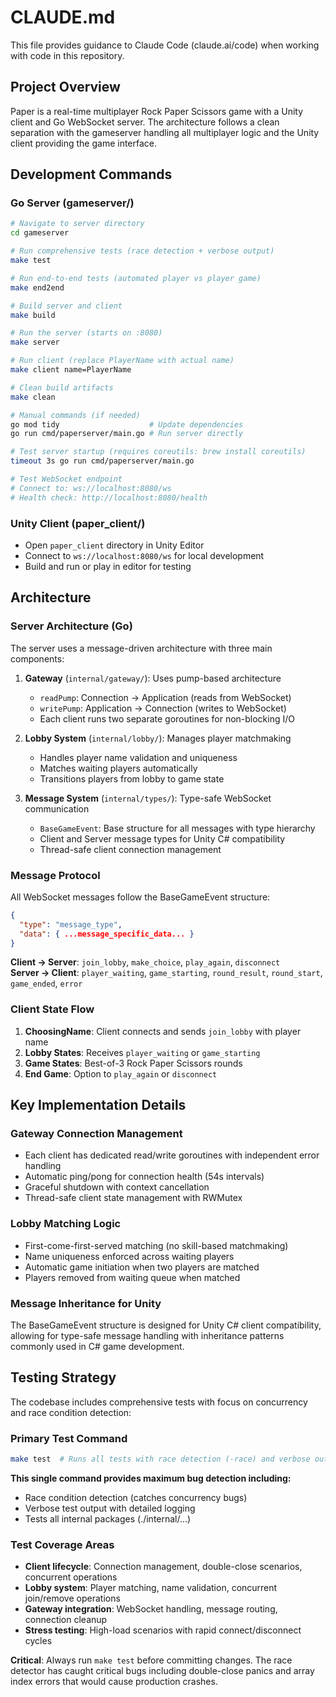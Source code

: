 # CLAUDE.md

This file provides guidance to Claude Code (claude.ai/code) when working with code in this repository.

## Project Overview
Paper is a real-time multiplayer Rock Paper Scissors game with a Unity client and Go WebSocket server. The architecture follows a clean separation with the gameserver handling all multiplayer logic and the Unity client providing the game interface.

## Development Commands

### Go Server (gameserver/)
```bash
# Navigate to server directory
cd gameserver

# Run comprehensive tests (race detection + verbose output)
make test

# Run end-to-end tests (automated player vs player game)
make end2end

# Build server and client
make build

# Run the server (starts on :8080)
make server

# Run client (replace PlayerName with actual name)
make client name=PlayerName

# Clean build artifacts  
make clean

# Manual commands (if needed)
go mod tidy                    # Update dependencies
go run cmd/paperserver/main.go # Run server directly

# Test server startup (requires coreutils: brew install coreutils)
timeout 3s go run cmd/paperserver/main.go

# Test WebSocket endpoint
# Connect to: ws://localhost:8080/ws
# Health check: http://localhost:8080/health
```

### Unity Client (paper_client/)
- Open `paper_client` directory in Unity Editor
- Connect to `ws://localhost:8080/ws` for local development
- Build and run or play in editor for testing

## Architecture

### Server Architecture (Go)
The server uses a message-driven architecture with three main components:

1. **Gateway** (`internal/gateway/`): Uses pump-based architecture
   - `readPump`: Connection → Application (reads from WebSocket)
   - `writePump`: Application → Connection (writes to WebSocket)
   - Each client runs two separate goroutines for non-blocking I/O

2. **Lobby System** (`internal/lobby/`): Manages player matchmaking
   - Handles player name validation and uniqueness
   - Matches waiting players automatically
   - Transitions players from lobby to game state

3. **Message System** (`internal/types/`): Type-safe WebSocket communication
   - `BaseGameEvent`: Base structure for all messages with type hierarchy
   - Client and Server message types for Unity C# compatibility
   - Thread-safe client connection management

### Message Protocol
All WebSocket messages follow the BaseGameEvent structure:
```json
{
  "type": "message_type",
  "data": { ...message_specific_data... }
}
```

**Client → Server**: `join_lobby`, `make_choice`, `play_again`, `disconnect`  
**Server → Client**: `player_waiting`, `game_starting`, `round_result`, `round_start`, `game_ended`, `error`

### Client State Flow
1. **ChoosingName**: Client connects and sends `join_lobby` with player name
2. **Lobby States**: Receives `player_waiting` or `game_starting`
3. **Game States**: Best-of-3 Rock Paper Scissors rounds
4. **End Game**: Option to `play_again` or `disconnect`

## Key Implementation Details

### Gateway Connection Management
- Each client has dedicated read/write goroutines with independent error handling
- Automatic ping/pong for connection health (54s intervals)
- Graceful shutdown with context cancellation
- Thread-safe client state management with RWMutex

### Lobby Matching Logic
- First-come-first-served matching (no skill-based matchmaking)
- Name uniqueness enforced across waiting players
- Automatic game initiation when two players are matched
- Players removed from waiting queue when matched

### Message Inheritance for Unity
The BaseGameEvent structure is designed for Unity C# client compatibility, allowing for type-safe message handling with inheritance patterns commonly used in C# game development.

## Testing Strategy

The codebase includes comprehensive tests with focus on concurrency and race condition detection:

### Primary Test Command
```bash
make test  # Runs all tests with race detection (-race) and verbose output (-v)
```

**This single command provides maximum bug detection including:**
- Race condition detection (catches concurrency bugs)
- Verbose test output with detailed logging
- Tests all internal packages (./internal/...)

### Test Coverage Areas
- **Client lifecycle**: Connection management, double-close scenarios, concurrent operations
- **Lobby system**: Player matching, name validation, concurrent join/remove operations  
- **Gateway integration**: WebSocket handling, message routing, connection cleanup
- **Stress testing**: High-load scenarios with rapid connect/disconnect cycles

**Critical**: Always run `make test` before committing changes. The race detector has caught critical bugs including double-close panics and array index errors that would cause production crashes.